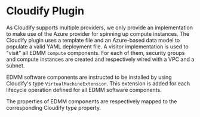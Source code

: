 # Cloudify Plugin

As Cloudify supports multiple providers, we only provide an implementation to make use of the Azure provider for spinning up compute instances.
The Cloudify plugin uses a template file and an Azure-based data model to populate a valid YAML deployment file.
A visitor implementation is used to "visit" all EDMM `compute` components.
For each of them, security groups and compute instances are created and respectively wired with a VPC and a subnet.

EDMM software components are instructed to be installed by using Cloudify's type `VirtualMachineExtension`.
This extension is added for each lifecycle operation defined for all EDMM software components.

The properties of EDMM components are respectively mapped to the corresponding Cloudify type property.
